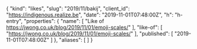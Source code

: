 {
  "kind": "likes",
  "slug": "2019/11/bakij",
  "client_id": "https://indigenous.realize.be",
  "date": "2019-11-01T07:48:00Z",
  "h": "h-entry",
  "properties": {
    "name": [
      "Like of https://jwong.co.uk/blog/2019/11/01/emoji-scales/"
    ],
    "like-of": [
      "https://jwong.co.uk/blog/2019/11/01/emoji-scales/"
    ],
    "published": [
      "2019-11-01T07:48:00Z"
    ]
  },
  "aliases": [
  ]
}
